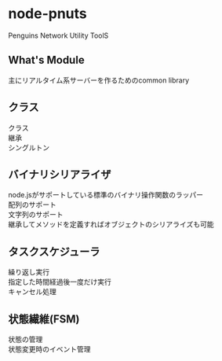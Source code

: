 node-pnuts
==========
Penguins Network Utility ToolS

What's Module
-------------
主にリアルタイム系サーバーを作るためのcommon library

クラス
------
クラス  
継承  
シングルトン  

バイナリシリアライザ
--------------------
node.jsがサポートしている標準のバイナリ操作関数のラッパー  
配列のサポート  
文字列のサポート  
継承してメソッドを定義すればオブジェクトのシリアライズも可能  

タスクスケジューラ
------------------
繰り返し実行  
指定した時間経過後一度だけ実行  
キャンセル処理  

状態繊維(FSM)
--------
状態の管理  
状態変更時のイベント管理  

